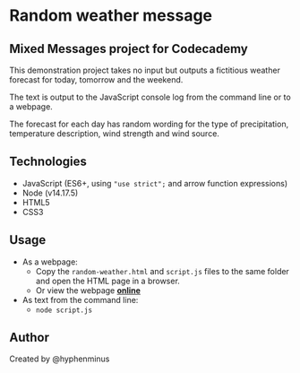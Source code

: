 # Random weather message

## Mixed Messages project for Codecademy

This demonstration project takes no input but outputs a fictitious weather forecast for today, tomorrow and the weekend.

The text is output to the JavaScript console log from the command line or to a webpage.

The forecast for each day has random wording for the type of precipitation, temperature description, wind strength and wind source.

## Technologies

 * JavaScript (ES6+, using `"use strict";` and arrow function expressions)
 * Node (v14.17.5)
 * HTML5
 * CSS3

## Usage

* As a webpage:
  * Copy the `random-weather.html` and `script.js` files to the same folder and open the HTML page in a browser.
  * Or view the webpage **[online](https://hyphenminus.github.io/mixed-messages/random-weather.html)**
* As text from the command line:
  * `node script.js`

## Author

Created by @hyphenminus